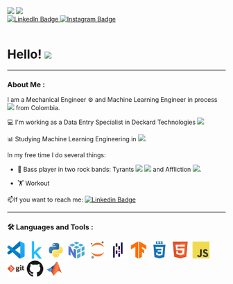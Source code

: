 <div id="header" alignt="center">
   <img src="https://media.giphy.com/media/VK701ED3MoXTbmxQRB/giphy.gif" width="100"/>
  <img src="https://media.giphy.com/media/L3iUyZxjNJ080YJnlt/giphy.gif" width="100"/>
</div>

<div id="badges">
  <a href="https://www.linkedin.com/in/mateo-gonzalez-m/">
    <img src="https://img.shields.io/badge/LinkedIn-blue?style=for-the-badge&logo=linkedin&logoColor=white" alt="LinkedIn Badge" width="100" height="25"/>
  </a>
  <a href="https://www.instagram.com/mateo.gonzalez_m/" wid>
    <img src="https://img.shields.io/badge/Instagram-purple?logo=instagram&logoColor=white"   alt="Instagram Badge" width="100" height="25"/>
  </a>
</div>

<img src="https://komarev.com/ghpvc/?username=TeoGM97&style=flat-square&color=blue" alt=""/>

<h1>
  Hello!
  <img src="https://media.giphy.com/media/3owyplYLWlGFQk9mF2/giphy.gif" width="30px"/>
</h1>

---

###  About Me :
I am a Mechanical Engineer ⚙️ and Machine Learning Engineer in process <img src="https://media.giphy.com/media/H7f707OlXoLeBQW1nu/giphy.gif" width="30"> from Colombia.

:computer: I'm working as a Data Entry Specialist in Deckard Technologies <a href="https://www.deckard.com/" target="_blank"><img src="https://i0.wp.com/www.deckard.com/wp-content/uploads/2021/11/Deckard_logo_leftbrain.png?resize=300%2C76&ssl=1" width="30"></a>


:bar_chart: Studying Machine Learning Engineering in <a href="https://www.platzi.com/" target="_blank"><img src="https://static.platzi.com/media/logotipo-platzi.png" width="30"></a>.

In my free time I do several things:
- :guitar: Bass player in two rock bands: 
  Tyrants <a href="https://www.youtube.com/@tyrants702" target="_blank"><img src="https://img.shields.io/badge/YouTube-red?logo=youtube&logoColor=white" width="40"></a>
  <a href="https://instagram.com/tyrants_thrash?igshid=YmMyMTA2M2Y=" target="_blank"><img src="https://img.shields.io/badge/Instagram-purple?logo=instagram&logoColor=white" width="50"></a> and Affliction <a href="https://instagram.com/afflictionband_?igshid=YmMyMTA2M2Y=" target="_blank"><img src="https://img.shields.io/badge/Instagram-purple?logo=instagram&logoColor=white" width="50"></a>.

- :weight_lifting: Workout

:mailbox:If you want to reach me: [![Linkedin Badge](https://img.shields.io/badge/-LinkedIn-blue?style=flat&logo=Linkedin&logoColor=white)](https://www.linkedin.com/in/mateo-gonzalez-m/)


---


### :hammer_and_wrench: Languages and Tools :

<div>
  <img src="https://github.com/devicons/devicon/blob/master/icons/vscode/vscode-original.svg" title="VSC" alt="VSC " width="40" height="40"/>&nbsp;
  <img src="https://github.com/devicons/devicon/blob/master/icons/kaggle/kaggle-original.svg" title="Kaggle" **alt="Kaggle" width="40" height="40"/>
   <img src="https://github.com/devicons/devicon/blob/master/icons/python/python-original.svg" title="Python" alt="Python" width="40" height="40"/>&nbsp;
  <img src="https://github.com/devicons/devicon/blob/master/icons/numpy/numpy-original.svg" title="Numpy" alt="Numpy" width="40" height="40"/>&nbsp;
  <img src="https://github.com/devicons/devicon/blob/master/icons/jupyter/jupyter-original.svg" title="Jupyter" alt="Jupyter" width="40" height="40"/>&nbsp;
  <img src="https://github.com/devicons/devicon/blob/master/icons/pandas/pandas-original.svg" title="Pandas" alt="Pandas" width="40" height="40"/>&nbsp;
  <img src="https://github.com/devicons/devicon/blob/master/icons/tensorflow/tensorflow-original.svg" title="TensorFlow" alt="TensorFlow" width="40" height="40"/>&nbsp;
  <img src="https://github.com/devicons/devicon/blob/master/icons/css3/css3-plain-wordmark.svg"  title="CSS3" alt="CSS" width="40" height="40"/>&nbsp;
  <img src="https://github.com/devicons/devicon/blob/master/icons/html5/html5-original.svg" title="HTML5" alt="HTML" width="40" height="40"/>&nbsp;
  <img src="https://github.com/devicons/devicon/blob/master/icons/javascript/javascript-original.svg" title="JavaScript" alt="JavaScript" width="40" height="40"/>&nbsp;
  <img src="https://github.com/devicons/devicon/blob/master/icons/git/git-original-wordmark.svg" title="Git" **alt="Git" width="40" height="40"/>
  <img src="https://github.com/devicons/devicon/blob/master/icons/github/github-original.svg" title="GitHub" **alt="GitHub" width="40" height="40"/>
   <img src="https://github.com/devicons/devicon/blob/master/icons/matlab/matlab-original.svg" title="Matlab" **alt="Matlab" width="40" height="40"/>
   
</div>





<!--
Here are some ideas to get you started:

- 🔭 I’m currently working on ...
- 🌱 I’m currently learning ...
- 👯 I’m looking to collaborate on ...
- 🤔 I’m looking for help with ...
- 💬 Ask me about ...
- 📫 How to reach me: ...
- 😄 Pronouns: ...
- ⚡ Fun fact: ...
-->
